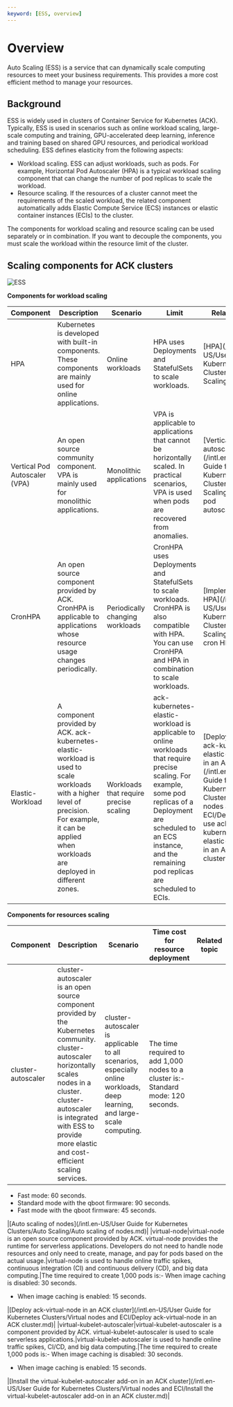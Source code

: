 ```yaml
---
keyword: [ESS, overview]
---
```


# Overview

Auto Scaling \(ESS\) is a service that can dynamically scale computing resources to meet your business requirements. This provides a more cost efficient method to manage your resources.

## Background

ESS is widely used in clusters of Container Service for Kubernetes \(ACK\). Typically, ESS is used in scenarios such as online workload scaling, large-scale computing and training, GPU-accelerated deep learning, inference and training based on shared GPU resources, and periodical workload scheduling. ESS defines elasticity from the following aspects:

-   Workload scaling. ESS can adjust workloads, such as pods. For example, Horizontal Pod Autoscaler \(HPA\) is a typical workload scaling component that can change the number of pod replicas to scale the workload.
-   Resource scaling. If the resources of a cluster cannot meet the requirements of the scaled workload, the related component automatically adds Elastic Compute Service \(ECS\) instances or elastic container instances \(ECIs\) to the cluster.

The components for workload scaling and resource scaling can be used separately or in combination. If you want to decouple the components, you must scale the workload within the resource limit of the cluster.

## Scaling components for ACK clusters

![ESS](../images/p134711.png)

**Components for workload scaling**

|Component|Description|Scenario|Limit|Related topic|
|---------|-----------|--------|-----|-------------|
|HPA|Kubernetes is developed with built-in components. These components are mainly used for online applications.|Online workloads|HPA uses Deployments and StatefulSets to scale workloads.|[HPA](/intl.en-US/User Guide for Kubernetes Clusters/Auto Scaling/HPA.md)|
|Vertical Pod Autoscaler \(VPA\)|An open source community component. VPA is mainly used for monolithic applications.|Monolithic applications|VPA is applicable to applications that cannot be horizontally scaled. In practical scenarios, VPA is used when pods are recovered from anomalies.|[Vertical pod autoscaling](/intl.en-US/User Guide for Kubernetes Clusters/Auto Scaling/Vertical pod autoscaling.md)|
|CronHPA|An open source component provided by ACK. CronHPA is applicable to applications whose resource usage changes periodically.|Periodically changing workloads|CronHPA uses Deployments and StatefulSets to scale workloads. CronHPA is also compatible with HPA. You can use CronHPA and HPA in combination to scale workloads.|[Implement cron HPA](/intl.en-US/User Guide for Kubernetes Clusters/Auto Scaling/Implement cron HPA.md)|
|Elastic-Workload|A component provided by ACK. ack-kubernetes-elastic-workload is used to scale workloads with a higher level of precision. For example, it can be applied when workloads are deployed in different zones.|Workloads that require precise scaling|ack-kubernetes-elastic-workload is applicable to online workloads that require precise scaling. For example, some pod replicas of a Deployment are scheduled to an ECS instance, and the remaining pod replicas are scheduled to ECIs.|[Deploy and use ack-kubernetes-elastic-workload in an ACK cluster](/intl.en-US/User Guide for Kubernetes Clusters/Virtual nodes and ECI/Deploy and use ack-kubernetes-elastic-workload in an ACK cluster.md)|

**Components for resources scaling**

|Component|Description|Scenario|Time cost for resource deployment|Related topic|
|---------|-----------|--------|---------------------------------|-------------|
|cluster-autoscaler|cluster-autoscaler is an open source component provided by the Kubernetes community. cluster-autoscaler horizontally scales nodes in a cluster. cluster-autoscaler is integrated with ESS to provide more elastic and cost-efficient scaling services.|cluster-autoscaler is applicable to all scenarios, especially online workloads, deep learning, and large-scale computing.|The time required to add 1,000 nodes to a cluster is:-   Standard mode: 120 seconds.
-   Fast mode: 60 seconds.
-   Standard mode with the qboot firmware: 90 seconds.
-   Fast mode with the qboot firmware: 45 seconds.

|[Auto scaling of nodes](/intl.en-US/User Guide for Kubernetes Clusters/Auto Scaling/Auto scaling of nodes.md)|
|virtual-node|virtual-node is an open source component provided by ACK. virtual-node provides the runtime for serverless applications. Developers do not need to handle node resources and only need to create, manage, and pay for pods based on the actual usage.|virtual-node is used to handle online traffic spikes, continuous integration \(CI\) and continuous delivery \(CD\), and big data computing.|The time required to create 1,000 pods is:-   When image caching is disabled: 30 seconds.
-   When image caching is enabled: 15 seconds.

|[Deploy ack-virtual-node in an ACK cluster](/intl.en-US/User Guide for Kubernetes Clusters/Virtual nodes and ECI/Deploy ack-virtual-node in an ACK cluster.md)|
|virtual-kubelet-autoscaler|virtual-kubelet-autoscaler is a component provided by ACK. virtual-kubelet-autoscaler is used to scale serverless applications.|virtual-kubelet-autoscaler is used to handle online traffic spikes, CI/CD, and big data computing.|The time required to create 1,000 pods is:-   When image caching is disabled: 30 seconds.
-   When image caching is enabled: 15 seconds.

|[Install the virtual-kubelet-autoscaler add-on in an ACK cluster](/intl.en-US/User Guide for Kubernetes Clusters/Virtual nodes and ECI/Install the virtual-kubelet-autoscaler add-on in an ACK cluster.md)|

